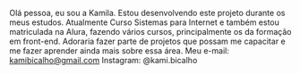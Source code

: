 Olá pessoa, eu sou a Kamila. 
Estou desenvolvendo este projeto durante os meus estudos. 
Atualmente Curso Sistemas para Internet e também estou matriculada na Alura, fazendo vários cursos, principalmente os da formação em front-end.
Adoraria fazer parte de projetos que possam me capacitar e me fazer aprender ainda mais sobre essa área. 
Meu e-mail: kamibicalho@gmail.com
Instagram: @kami.bicalho
